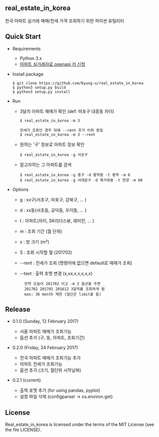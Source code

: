 real_estate_in_korea
--------------------

한국 아파트 실거래 매매/전세 가격 조회하기 위한 파이썬 유틸리티

Quick Start
--------------------

- Requirements

  - Python 3.x
  - [아파트 실거래자료 openapi 키 신청](https://www.data.go.kr/subMain.jsp?param=T1BFTkFQSUAzMDUwOTg4#/L3B1YnIvdXNlL3ByaS9Jcm9zT3BlbkFwaURldGFpbC9vcGVuQXBpTGlzdFBhZ2UkQF4wMTJtMSRAXnB1YmxpY0RhdGFQaz0zMDUwOTg4JEBeYnJtQ2Q9T0MwMDAzJEBecmVxdWVzdENvdW50PTI0MDYkQF5vcmdJbmRleD1PUEVOQVBJ)


- Install package

  ```
  $ git clone https://github.com/byung-u/real_estate_in_korea
  $ python3 setup.py build
  $ python3 setup.py install
  ```

- Run

  - 3달치 아파트 매매가 확인 (def: 마포구 대흥동 자이)

    ```
    $ real_estate_in_korea -m 3

    전세가 조회인 경우 뒤에 --rent 추가 이하 동일
    $ real_estate_in_korea -m 3 --rent
    ```

  - 원하는 '구' 정보로 아파트 정보 확인

    ```
    $ real_estate_in_korea -g 서초구
    ```

  - 알고자하는 그 아파트를 검색

    ```
    $ real_estate_in_korea -g 중구 -d 황학동 -t 황학 -m 6
    $ real_estate_in_korea -g 서대문구 -d 북가좌동 -t 한양 -m 60
    ```

- Options

  - g : xx구(서초구, 마포구, 강북구, ... )
  - d : xx동(서초동, 공덕동, 우이동, ... )
  - t : 아파트(자이, SK리더스뷰, 레미안, ... )
  - m : 조회 기간 (월 단위)
  - s : 방 크기 (m²)
  - S : 조회 시작할 월 (201702)
  - --rent : 전세가 조회 (명령어에 없으면 default로 매매가 조회)
  - --text : 출력 포멧 변경 (x,xx,x,x,x,x,x)

    ```
      만약 오늘이 201702 이고 -m 3 옵션을 주면
      201702 201701 201612 3달치를 조회하게 됨
      max: 36 month 제한 (일단은 limit을 둠)
    ```

Release
-------
- 0.1.0 (Sunday, 12 February 2017)
  - 서울 아파트 매매가 조회기능
  - 옵션 추가 (구, 동, 아파트, 조회기간)


- 0.2.0 (Friday, 24 February 2017)
  - 전국 아파트 매매가 조회기능 추가
  - 아파트 전세가 조회기능 
  - 옵션 추가 (크기, 월단위 시작날짜)


- 0.2.1 (current) 
  - 출력 포멧 추가 (for using pandas, pyplot)
  - 설정 파일 삭제 (configparser -> os.environ.get)

License
-------

Real_estate_in_korea is licensed under the terms of the MIT License (see the file
LICENSE).
